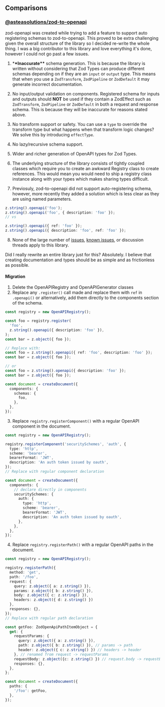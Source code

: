 ## Comparisons

### [@asteasolutions/zod-to-openapi](https://github.com/asteasolutions/zod-to-openapi)

zod-openapi was created while trying to add a feature to support auto registering schemas to zod-to-openapi. This proved to be extra challenging given the overall structure of the library so I decided re-write the whole thing. I was a big contributor to this library and love everything it's done, however I could not go past a few issues.

1.  \***\*Inaccurate\*\*** schema generation. This is because the library is written without considering that Zod Types can produce different schemas depending on if they are an `input` or `output` type. This means that when you use a `ZodTransform`, `ZodPipeline` or `ZodDefault` it may generate incorrect documentation.

2.  No input/output validation on components. Registered schema for inputs and outputs should **NOT** be used if they contain a ZodEffect such as `ZodTransform`, `ZodPipeline` or `ZodDefault` in both a request and response schema. This is because they will be inaccurate for reasons stated above.

3.  No transform support or safety. You can use a `type` to override the transform type but what happens when that transform logic changes? We solve this by introducing `effectType`.

4.  No lazy/recursive schema support.

5.  Wider and richer generation of OpenAPI types for Zod Types.

6.  The underlying structure of the library consists of tightly coupled classes which require you to create an awkward Registry class to create references. This would mean you would need to ship a registry class instance along with your types which makes sharing types difficult.

7.  Previosuly, zod-to-openapi did not support auto-registering schema, however, more recently they added a solution which is less clear as they are using named parameters.

```ts
z.string().openapi('foo');
z.string().openapi('foo', { description: 'foo' });
// vs

z.string().openapi({ ref: 'foo' });
z.string().openapi({ description: 'foo', ref: 'foo' });
```

8. None of the large number of [issues](https://github.com/asteasolutions/zod-to-openapi/issues), [known issues](https://github.com/asteasolutions/zod-to-openapi#known-issues), or discussion threads apply to this library.

Did I really rewrite an entire library just for this? Absolutely. I believe that creating documentation and types should be as simple and as frictionless as possible.

#### Migration

1. Delete the OpenAPIRegistry and OpenAPIGenerator classes
2. Replace any `.register()` call made and replace them with `ref` in `.openapi()` or alternatively, add them directly to the components section of the schema.

```ts
const registry = new OpenAPIRegistry();

const foo = registry.register(
  'foo',
  z.string().openapi({ description: 'foo' }),
);
const bar = z.object({ foo });

// Replace with:
const foo = z.string().openapi({ ref: 'foo', description: 'foo' });
const bar = z.object({ foo });

// or
const foo = z.string().openapi({ description: 'foo' });
const bar = z.object({ foo });

const document = createDocument({
  components: {
    schemas: {
      foo,
    },
  },
});
```

3. Replace `registry.registerComponent()` with a regular OpenAPI component in the document.

```ts
const registry = new OpenAPIRegistry();

registry.registerComponent('securitySchemes', 'auth', {
  type: 'http',
  scheme: 'bearer',
  bearerFormat: 'JWT',
  description: 'An auth token issued by oauth',
});
// Replace with regular component declaration

const document = createDocument({
  components: {
    // declare directly in components
    securitySchemes: {
      auth: {
        type: 'http',
        scheme: 'bearer',
        bearerFormat: 'JWT',
        description: 'An auth token issued by oauth',
      },
    },
  },
});
```

4. Replace `registry.registerPath()` with a regular OpenAPI paths in the document.

```ts
const registry = new OpenAPIRegistry();

registry.registerPath({
  method: 'get',
  path: '/foo',
  request: {
    query: z.object({ a: z.string() }),
    params: z.object({ b: z.string() }),
    body: z.object({ c: z.string() }),
    headers: z.object({ d: z.string() })
  },
  responses: {},
});
// Replace with regular path declaration

const getFoo: ZodOpenApiPathItemObject = {
  get: {
    requestParams: {
      query: z.object({ a: z.string() }),
      path: z.object({ b: z.string() }), // params -> path
      header: z.object({ c: z.string() }) // headers -> header
    }, // renamed from request -> requestParams
    requestBody: z.object({c: z.string() }) // request.body -> requestBody
    responses: {},
  },
};

const document = createDocument({
  paths: {
    '/foo': getFoo,
  },
});
```
